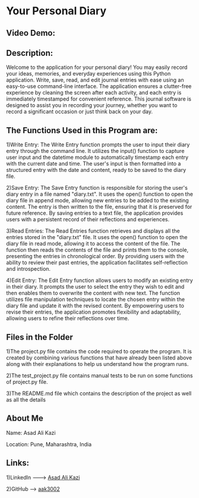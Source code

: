 # Your Personal Diary
## Video Demo:  <URL HERE>
## Description:

Welcome to the application for your personal diary! You may easily record your ideas, memories, and everyday experiences using this Python application. Write, save, read, and edit journal entries with ease using an easy-to-use command-line interface. The application ensures a clutter-free experience by cleaning the screen after each activity, and each entry is immediately timestamped for convenient reference. This journal software is designed to assist you in recording your journey, whether you want to record a significant occasion or just think back on your day.

## The Functions Used in this Program are:
1)Write Entry: The Write Entry function prompts the user to input their diary entry through the command line. It utilizes the input() function to capture user input and the datetime module to automatically timestamp each entry with the current date and time. The user's input is then formatted into a structured entry with the date and content, ready to be saved to the diary file.

2)Save Entry: The Save Entry function is responsible for storing the user's diary entry in a file named "diary.txt". It uses the open() function to open the diary file in append mode, allowing new entries to be added to the existing content. The entry is then written to the file, ensuring that it is preserved for future reference. By saving entries to a text file, the application provides users with a persistent record of their reflections and experiences.

3)Read Entries: The Read Entries function retrieves and displays all the entries stored in the "diary.txt" file. It uses the open() function to open the diary file in read mode, allowing it to access the content of the file. The function then reads the contents of the file and prints them to the console, presenting the entries in chronological order. By providing users with the ability to review their past entries, the application facilitates self-reflection and introspection.

4)Edit Entry: The Edit Entry function allows users to modify an existing entry in their diary. It prompts the user to select the entry they wish to edit and then enables them to overwrite the content with new text. The function utilizes file manipulation techniques to locate the chosen entry within the diary file and update it with the revised content. By empowering users to revise their entries, the application promotes flexibility and adaptability, allowing users to refine their reflections over time.

## Files in the Folder
1)The project.py file contains the code required to operate the program. It is created by combining various functions that have already been listed above along with their explanations to help us understand how the program runs.

2)The test_project.py file contains manual tests to be run on some functions of project.py file.

3)The README.md file which contains the description of the project as well as all the details

## About Me
Name: Asad Ali Kazi

Location: Pune, Maharashtra, India

## Links:
1)LinkedIn ---> [Asad Ali Kazi](www.linkedin.com/in/asad-ali-kazi)

2)GitHub --> [aak3002](https://github.com/aak3002)
